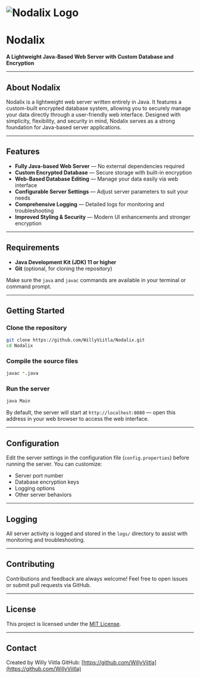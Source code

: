 # ![Nodalix Logo](https://ibb.co/DfvF466s)

# Nodalix  
**A Lightweight Java-Based Web Server with Custom Database and Encryption**

---

## About Nodalix

Nodalix is a lightweight web server written entirely in Java. It features a custom-built encrypted database system, allowing you to securely manage your data directly through a user-friendly web interface. Designed with simplicity, flexibility, and security in mind, Nodalix serves as a strong foundation for Java-based server applications.

---

## Features

- **Fully Java-based Web Server** — No external dependencies required  
- **Custom Encrypted Database** — Secure storage with built-in encryption  
- **Web-Based Database Editing** — Manage your data easily via web interface  
- **Configurable Server Settings** — Adjust server parameters to suit your needs  
- **Comprehensive Logging** — Detailed logs for monitoring and troubleshooting  
- **Improved Styling & Security** — Modern UI enhancements and stronger encryption  

---

## Requirements

- **Java Development Kit (JDK) 11 or higher**  
- **Git** (optional, for cloning the repository)

Make sure the `java` and `javac` commands are available in your terminal or command prompt.

---

## Getting Started

### Clone the repository

```bash
git clone https://github.com/WillyViitla/Nodalix.git
cd Nodalix
````

### Compile the source files

```bash
javac *.java
```

### Run the server

```bash
java Main
```

By default, the server will start at `http://localhost:8080` — open this address in your web browser to access the web interface.

---

## Configuration

Edit the server settings in the configuration file (`config.properties`) before running the server. You can customize:

* Server port number
* Database encryption keys
* Logging options
* Other server behaviors

---

## Logging

All server activity is logged and stored in the `logs/` directory to assist with monitoring and troubleshooting.

---

## Contributing

Contributions and feedback are always welcome! Feel free to open issues or submit pull requests via GitHub.

---

## License

This project is licensed under the [MIT License](LICENSE).

---

## Contact

Created by Willy Viitla
GitHub: [https://github.com/WillyViitla](https://github.com/WillyViitla)
